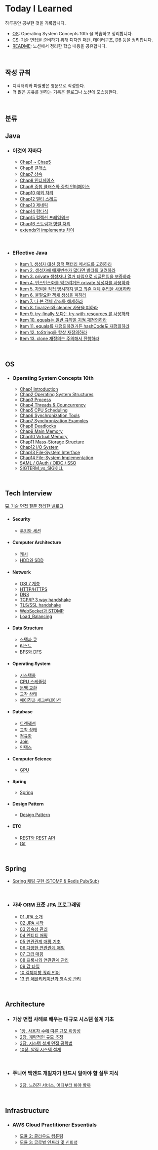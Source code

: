 # Today I Learned

하루동안 공부한 것을 기록합니다.

- [OS](https://github.com/leeseunghee00/TIL/tree/main/OS): Operating System Concepts 10th 을 학습하고 정리합니다.
- [CS](https://github.com/leeseunghee00/TIL/tree/main/CS): 기술 면접을 준비하기 위해 디자인 패턴, 데이터구조, DB 등을 정리합니다.
- [README](https://github.com/leeseunghee00/TIL?tab=readme-ov-file#today-i-learned): 노션에서 정리한 학습 내용을 공유합니다.

<br>

## 작성 규칙

- 디렉터리와 파일명은 영문으로 작성한다.
- 더 많은 공유를 원하는 기록은 블로그나 노션에 포스팅한다.

<br>

## 분류

## Java

* ### 이것이 자바다
    * [Chap1 ~ Chap5](https://velog.io/@leeseunghee00/Java-chap-1-5)
    * [Chap6 클래스](https://velog.io/@leeseunghee00/Java-chap-6)
    * [Chap7 상속](https://velog.io/@leeseunghee00/Java-chap-7)
    * [Chap8 인터페이스](https://velog.io/@leeseunghee00/Java-chap8-%EC%9D%B8%ED%84%B0%ED%8E%98%EC%9D%B4%EC%8A%A4)
    * [Chap9 중첩 클래스와 중첩 인터페이스](https://velog.io/@leeseunghee00/Java-Chap9-%EC%A4%91%EC%B2%A9-%ED%81%B4%EB%9E%98%EC%8A%A4%EC%99%80-%EC%A4%91%EC%B2%A9-%EC%9D%B8%ED%84%B0%ED%8E%98%EC%9D%B4%EC%8A%A4)
    * [Chap10 예외 처리](https://velog.io/@leeseunghee00/Java-Chap11-%EC%98%88%EC%99%B8-%EC%B2%98%EB%A6%AC)
    * [Chap12 멀티 스레드](https://velog.io/@leeseunghee00/Java-Chap12-%EB%A9%80%ED%8B%B0-%EC%8A%A4%EB%A0%88%EB%93%9C)
    * [Chap13 제네릭](https://velog.io/@leeseunghee00/Java-Chap13-%EC%A0%9C%EB%84%A4%EB%A6%AD)
    * [Chap14 람다식](https://velog.io/@leeseunghee00/Java-Chap14-%EB%9E%8C%EB%8B%A4%EC%8B%9D)
    * [Chap15 컬렉션 프레임워크](https://velog.io/@leeseunghee00/Java-Chap15-%EC%BB%AC%EB%A0%89%EC%85%98-%ED%94%84%EB%A0%88%EC%9E%84%EC%9B%8C%ED%81%AC)
    * [Chap16 스트림과 병렬 처리](https://velog.io/@leeseunghee00/Chap16-%EC%8A%A4%ED%8A%B8%EB%A6%BC%EA%B3%BC-%EB%B3%91%EB%A0%AC-%EC%B2%98%EB%A6%AC)
    * [extends와 implements 차이](https://velog.io/@leeseunghee00/Java-extends%EC%99%80-implements-%EC%B0%A8%EC%9D%B4)

<br>

* ### Effective Java
    * [Item 1. 생성자 대신 정적 팩터리 메서드를 고려하라](https://leeseunghee00.notion.site/Item-1-665f3366a9a14b57a4616dafef44e59e?pvs=4)
    * [Item 2. 생성자에 매개변수가 많다면 빌더를 고려하라](https://leeseunghee00.notion.site/Item-2-2b18f13777c0425393cb7391d3d6ec94?pvs=4)
    * [Item 3. private 생성자나 열거 타입으로 싱글턴임을 보증하라](https://leeseunghee00.notion.site/Item-3-private-956128317c7c48b5ba87bfa1753b25ea?pvs=4)
    * [Item 4. 인스턴스화를 막으려거든 private 생성자를 사용하라](https://leeseunghee00.notion.site/Item-4-private-115889b5fe3d80cfb12dedff6f3d6bfe?pvs=4)
    * [Item 5. 자원을 직접 명시하지 말고 의존 객체 주입을 사용하라](https://leeseunghee00.notion.site/Item-5-115889b5fe3d80dfa6c4ddd5862b25c9?pvs=4)
    * [Item 6. 불필요한 객체 생성을 피하라](https://leeseunghee00.notion.site/Item-6-13e889b5fe3d8082bd1ad13792334356?pvs=4)
    * [Item 7. 다 쓴 객체 참조를 해제하라](https://leeseunghee00.notion.site/Item-7-20d889b5fe3d80ba93e3fc42ff1b4501?source=copy_link)
    * [Item 8. finalizer와 cleaner 사용을 피하라](https://leeseunghee00.notion.site/Item-8-finalizer-cleaner-20e889b5fe3d809988f4ea032d597d9e?source=copy_link)
    * [Item 9. try-finally 보다는 try-with-resources 를 사용하라](https://leeseunghee00.notion.site/Item-9-try-finally-try-with-resources-214889b5fe3d80679011e2b2c89a35cc?source=copy_link)
    * [Item 10. equals는 일반 규약을 지켜 재정의하라](https://leeseunghee00.notion.site/Item-10-equals-21b889b5fe3d80c5ae86e4ebbea622e6?source=copy_link)
    * [Item 11. equals를 재정의하려거든 hashCode도 재정의하라](https://leeseunghee00.notion.site/Item-11-equals-hashCode-21b889b5fe3d804ea54ae6460c2bbb27?source=copy_link)
    * [Item 12. toString을 항상 재정의하라](https://leeseunghee00.notion.site/Item-12-toString-21c889b5fe3d80c78eacd2f98ab85565?source=copy_link)
    * [Item 13. clone 재정의는 주의해서 진행하라](https://leeseunghee00.notion.site/Item-13-clone-21d889b5fe3d8052a953cd8876408904?source=copy_link)

<br>

## OS

* ### Operating System Concepts 10th
    * [Chap1 Introduction](https://github.com/leeseunghee00/TIL/blob/main/OS/Introduction.md)
    * [Chap2 Operating System Structures](https://github.com/leeseunghee00/TIL/blob/main/OS/Operating_System_Structures.md)
    * [Chap3 Process](https://github.com/leeseunghee00/TIL/blob/main/OS/Process.md)
    * [Chap4 Threads & Councurrency](https://github.com/leeseunghee00/TIL/blob/main/OS/Threads_and_Councurrency.md)
    * [Chap5 CPU Scheduling](https://github.com/leeseunghee00/TIL/blob/main/OS/CPU_Scheduling.md)
    * [Chap6 Synchronization Tools](https://github.com/leeseunghee00/TIL/blob/main/OS/Synchronization_Tools.md)
    * [Chap7 Synchronization Examples](https://github.com/leeseunghee00/TIL/blob/main/OS/Synchronization_Examples.md)
    * [Chap8 Deadlocks](https://github.com/leeseunghee00/TIL/blob/main/OS/Deadlocks.md)
    * [Chap9 Main Memory](https://github.com/leeseunghee00/TIL/blob/main/OS/Main_Memory.md)
    * [Chap10 Virtual Memory](https://github.com/leeseunghee00/TIL/blob/main/OS/Virtual_Memory.md)
    * [Chap11 Mass-Storage Structure](https://github.com/leeseunghee00/TIL/blob/main/OS/Mass-Storage_Structure.md)
    * [Chap12 I/O System](https://github.com/leeseunghee00/TIL/blob/main/OS/IO_System.md)
    * [Chap13 File-System Interface](https://github.com/leeseunghee00/TIL/blob/main/OS/File-System_Interface.md)
    * [Chap14 File-System Implementation](https://github.com/leeseunghee00/TIL/blob/main/OS/File-System_Implementation.md)
    * [SAML / OAuth / OIDC / SSO](https://github.com/leeseunghee00/TIL/blob/main/OS/SAML_OAuth_OIDC_SSO.md)
    * [SIGTERM_vs_SIGKILL](https://github.com/leeseunghee00/TIL/blob/main/OS/SIGTERM_vs_SIGKILL.md)

<br>

## Tech Interview

[💻 기술 면접 질문 정리한 벨로그](https://velog.io/@leeseunghee00/series/%EA%B8%B0%EC%88%A0-%EB%A9%B4%EC%A0%91-%EC%A4%80%EB%B9%84)

* #### Security
    * [쿠키와 세션](https://github.com/leeseunghee00/TIL/blob/main/CS/Security/Cookie_and_Session.md)

* #### Computer Architecture
    * [캐시](https://github.com/leeseunghee00/TIL/blob/main/CS/Computer%20Architecture/Cache.md)
    * [HDD와 SDD](https://github.com/leeseunghee00/TIL/blob/main/CS/Computer%20Architecture/HDD_SDD.md)

* #### Network
    * [OSI 7 계층](https://github.com/leeseunghee00/TIL/blob/main/CS/Network/OSI_7_Layer.md)
    * [HTTP/HTTPS](https://github.com/leeseunghee00/TIL/blob/main/CS/Network/HTTP_HTTPS.md)
    * [DNS](https://github.com/leeseunghee00/TIL/blob/main/CS/Network/DNS.md)
    * [TCP/IP 3 way handshake](https://github.com/leeseunghee00/TIL/blob/main/CS/Network/TCP_IP_3_way_handshake.md)
    * [TLS/SSL handshake](https://github.com/leeseunghee00/TIL/blob/main/CS/Network/TLS_SSL_handshake.md)
    * [WebSocket과 STOMP](https://github.com/leeseunghee00/TIL/blob/main/CS/Network/WebSocket_Stomp.md)
    * [Load_Balancing](https://github.com/leeseunghee00/TIL/blob/main/CS/Network/Load_Balancing.md)

* #### Data Structure
    * [스택과 큐](https://github.com/leeseunghee00/TIL/blob/main/CS/Data%20Structure/Stack_Queue.md)
    * [리스트](https://github.com/leeseunghee00/TIL/blob/main/CS/Data%20Structure/List.md)
    * [BFS와 DFS](https://github.com/leeseunghee00/TIL/blob/main/CS/Data%20Structure/BFS_DFS.md)

* #### Operating System
    * [시스템콜](https://github.com/leeseunghee00/TIL/blob/main/CS/Operating%20System/System_Call.md)
    * [CPU 스케줄링](https://github.com/leeseunghee00/TIL/blob/main/CS/Operating%20System/CPU_Scheduling.md)
    * [문맥 교환](https://github.com/leeseunghee00/TIL/blob/main/CS/Operating%20System/Context_Switching.md)
    * [교착 상태](https://github.com/leeseunghee00/TIL/blob/main/CS/Operating%20System/Deadlock.md)
    * [페이징과 세그멘테이션](https://github.com/leeseunghee00/TIL/blob/96293dc72a2da4634a2744a5702bf347752f02bf/CS/Operating%20System/Paging_and_Segmentation.md)

* #### Database
    * [트랜잭션](https://github.com/leeseunghee00/TIL/blob/main/CS/Database/Transacation.md)
    * [교착 상태](https://github.com/leeseunghee00/TIL/blob/main/CS/Database/Deadlock.md)
    * [정규화](https://github.com/leeseunghee00/TIL/blob/main/CS/Database/Normalization.md)
    * [Join](https://github.com/leeseunghee00/TIL/blob/main/CS/Database/Join.md)
    * [인덱스](https://github.com/leeseunghee00/TIL/blob/main/CS/Database/Index.md)

* #### Computer Science
    * [GPU](https://github.com/leeseunghee00/TIL/blob/main/CS/Computer%20Science/GPU.md)

* #### Spring
    * [Spring](https://github.com/leeseunghee00/TIL/blob/main/CS/Spring/Spring.md)

* #### Design Pattern
    * [Design Pattern](https://github.com/leeseunghee00/TIL/blob/main/CS/Design%20Pattern/Design_Pattern.md)

* #### ETC
    * [REST와 REST API](https://github.com/leeseunghee00/TIL/blob/main/CS/ETC/REST.md)
    * [Git](https://github.com/leeseunghee00/TIL/blob/main/CS/ETC/Git.md)

<br>

## Spring

* [Spring 채팅 구현 (STOMP & Redis Pub/Sub)](https://velog.io/@leeseunghee00/Spring-%EC%B1%84%ED%8C%85-%EA%B5%AC%ED%98%84-STOMP-Redis-PubSub)

<br>

* ### 자바 ORM 표준 JPA 프로그래밍
    * [01 JPA 소개](https://leeseunghee00.notion.site/01-JPA-9900cab09b1447d58d7c8c3c328ffe5e?pvs=4)
    * [02 JPA 시작](https://leeseunghee00.notion.site/02-JPA-49f933683ede473991c9bc551b878823?pvs=4)
    * [03 영속성 관리](https://leeseunghee00.notion.site/03-81e1e1a18dce4e649a9d1fc3656424a1?pvs=4)
    * [04 엔티티 매핑](https://leeseunghee00.notion.site/04-692e65bc4a6f4527b6da377f59844d47?pvs=4)
    * [05 연관관계 매핑 기초](https://leeseunghee00.notion.site/05-21e2c80165d245d29687466048c47ca5?pvs=4)
    * [06 다양한 연관관계 매핑](https://leeseunghee00.notion.site/06-eb71f93212934b928fe533309a866df6?pvs=4)
    * [07 고급 매핑](https://leeseunghee00.notion.site/07-137889b5fe3d80f4b80bd19ef57df3b4?pvs=4)
    * [08 프록시와 연관관계 관리](https://leeseunghee00.notion.site/08-3bf67da181f74bb9a67a39ad87c2d1e0?source=copy_link)
    * [09 값 타입](https://leeseunghee00.notion.site/09-146889b5fe3d80769830f8ab5390e5fc?source=copy_link)
    * [10 객체지향 쿼리 언어](https://leeseunghee00.notion.site/10-04cf2368e5b7407280264c4d76aa92a7?pvs=4)
    * [13 웹 애플리케이션과 영속성 관리](https://www.notion.so/leeseunghee00/13-268889b5fe3d8049940ce23154265947?source=copy_link)

<br>

## Architecture

* ### 가상 면접 사례로 배우는 대규모 시스템 설계 기초
    * [1장. 사용자 수에 따른 규모 확장성](https://leeseunghee00.notion.site/1-203889b5fe3d80fd9874d9f185f4c17b?source=copy_link)
    * [2장. 개략적인 규모 추정](https://leeseunghee00.notion.site/2-209889b5fe3d805bbabaeb93cd6d2497?source=copy_link)
    * [3장. 시스템 설계 면접 공략법](https://leeseunghee00.notion.site/3-20c889b5fe3d80748b9bc2f3e30e6c03?source=copy_link)
    * [10장. 알림 시스템 설계](https://leeseunghee00.notion.site/10-23c889b5fe3d8037979dfc7c6c18778b?source=copy_link)

<br>

* ### 주니어 백엔드 개발자가 반드시 알아야 할 실무 지식
    * [2장. 느려진 서비스, 어디부터 봐야 할까](https://leeseunghee00.notion.site/2-212889b5fe3d807e919fe833d49d3258?source=copy_link)

<br>

## Infrastructure

* ### AWS Cloud Practitioner Essentials
    * [모듈 2: 클라우드 컴퓨팅](https://leeseunghee00.notion.site/1-27e889b5fe3d80d99b8fdceff2159222?source=copy_link)
    * [모듈 3: 글로벌 인프라 및 신뢰성](https://leeseunghee00.notion.site/2-280889b5fe3d809393bdeba9f183cd59?source=copy_link)